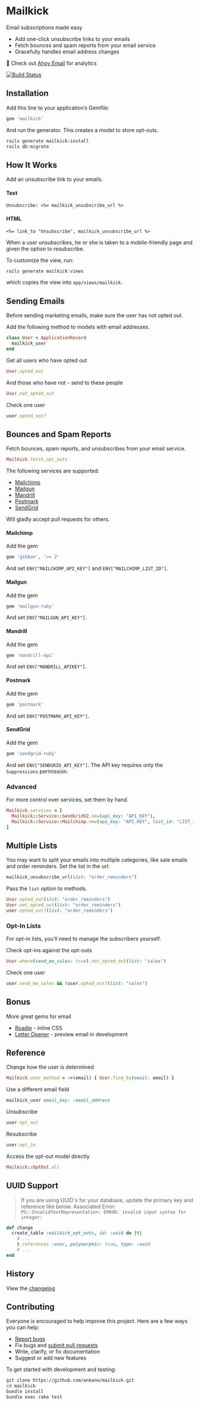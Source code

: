 # Mailkick

Email subscriptions made easy

- Add one-click unsubscribe links to your emails
- Fetch bounces and spam reports from your email service
- Gracefully handles email address changes

:postbox: Check out [Ahoy Email](https://github.com/ankane/ahoy_email) for analytics

[![Build Status](https://travis-ci.org/ankane/mailkick.svg?branch=master)](https://travis-ci.org/ankane/mailkick)

## Installation

Add this line to your application’s Gemfile:

```ruby
gem 'mailkick'
```

And run the generator. This creates a model to store opt-outs.

```sh
rails generate mailkick:install
rails db:migrate
```

## How It Works

Add an unsubscribe link to your emails.

#### Text

```erb
Unsubscribe: <%= mailkick_unsubscribe_url %>
```

#### HTML

```erb
<%= link_to "Unsubscribe", mailkick_unsubscribe_url %>
```

When a user unsubscribes, he or she is taken to a mobile-friendly page and given the option to resubscribe.

To customize the view, run:

```sh
rails generate mailkick:views
```

which copies the view into `app/views/mailkick`.

## Sending Emails

Before sending marketing emails, make sure the user has not opted out.

Add the following method to models with email addresses.

```ruby
class User < ApplicationRecord
  mailkick_user
end
```

Get all users who have opted out

```ruby
User.opted_out
```

And those who have not - send to these people

```ruby
User.not_opted_out
```

Check one user

```ruby
user.opted_out?
```

## Bounces and Spam Reports

Fetch bounces, spam reports, and unsubscribes from your email service.

```ruby
Mailkick.fetch_opt_outs
```

The following services are supported:

- [Mailchimp](#mailchimp)
- [Mailgun](#mailgun)
- [Mandrill](#mandrill)
- [Postmark](#postmark)
- [SendGrid](#sendgrid)

Will gladly accept pull requests for others.

#### Mailchimp

Add the gem

```ruby
gem 'gibbon', '>= 2'
```

And set `ENV["MAILCHIMP_API_KEY"]` and `ENV["MAILCHIMP_LIST_ID"]`.

#### Mailgun

Add the gem

```ruby
gem 'mailgun-ruby'
```

And set `ENV["MAILGUN_API_KEY"]`.

#### Mandrill

Add the gem

```ruby
gem 'mandrill-api'
```

And set `ENV["MANDRILL_APIKEY"]`.

#### Postmark

Add the gem

```ruby
gem 'postmark'
```

And set `ENV["POSTMARK_API_KEY"]`.

#### SendGrid

Add the gem

```ruby
gem 'sendgrid-ruby'
```

And set `ENV["SENDGRID_API_KEY"]`. The API key requires only the `Suppressions` permission.

### Advanced

For more control over services, set them by hand.

```ruby
Mailkick.services = [
  Mailkick::Service::SendGridV2.new(api_key: "API_KEY"),
  Mailkick::Service::Mailchimp.new(api_key: "API_KEY", list_id: "LIST_ID")
]
```

## Multiple Lists

You may want to split your emails into multiple categories, like sale emails and order reminders. Set the list in the url:

```ruby
mailkick_unsubscribe_url(list: "order_reminders")
```

Pass the `list` option to methods.

```ruby
User.opted_out(list: "order_reminders")
User.not_opted_out(list: "order_reminders")
user.opted_out?(list: "order_reminders")
```

### Opt-In Lists

For opt-in lists, you’ll need to manage the subscribers yourself.

Check opt-ins against the opt-outs

```ruby
User.where(send_me_sales: true).not_opted_out(list: "sales")
```

Check one user

```ruby
user.send_me_sales && !user.opted_out?(list: "sales")
```

## Bonus

More great gems for email

- [Roadie](https://github.com/Mange/roadie) - inline CSS
- [Letter Opener](https://github.com/ryanb/letter_opener) - preview email in development

## Reference

Change how the user is determined

```ruby
Mailkick.user_method = ->(email) { User.find_by(email: email) }
```

Use a different email field

```ruby
mailkick_user email_key: :email_address
```

Unsubscribe

```ruby
user.opt_out
```

Resubscribe

```ruby
user.opt_in
```

Access the opt-out model directly

```ruby
Mailkick::OptOut.all
```

## UUID Support


> If you are using UUID's for your database, update the primary key and reference like below. 
> Associated Error: `PG::InvalidTextRepresentation: ERROR: invalid input syntax for integer:`
```ruby
def change
  create_table :mailkick_opt_outs, id: :uuid do |t|
    # ...
    t.references :user, polymorphic: true, type: :uuid
    # ...
end
```
## History

View the [changelog](https://github.com/ankane/mailkick/blob/master/CHANGELOG.md)

## Contributing

Everyone is encouraged to help improve this project. Here are a few ways you can help:

- [Report bugs](https://github.com/ankane/mailkick/issues)
- Fix bugs and [submit pull requests](https://github.com/ankane/mailkick/pulls)
- Write, clarify, or fix documentation
- Suggest or add new features

To get started with development and testing:

```sh
git clone https://github.com/ankane/mailkick.git
cd mailkick
bundle install
bundle exec rake test
```
